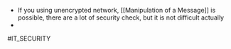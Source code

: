 * If you using unencrypted network, [[Manipulation of a Message]] is possible, there are a lot of security check, but it is not difficult actually
* 
#IT_SECURITY 